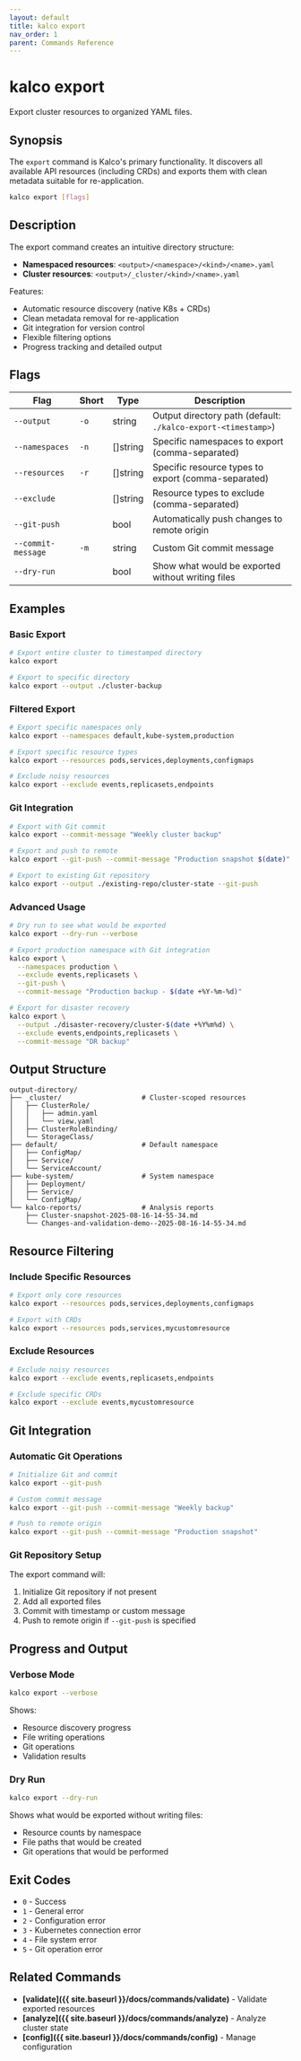 ```yaml
---
layout: default
title: kalco export
nav_order: 1
parent: Commands Reference
---
```


# kalco export

Export cluster resources to organized YAML files.

## Synopsis

The `export` command is Kalco's primary functionality. It discovers all available API resources (including CRDs) and exports them with clean metadata suitable for re-application.

```bash
kalco export [flags]
```

## Description

The export command creates an intuitive directory structure:
- **Namespaced resources**: `<output>/<namespace>/<kind>/<name>.yaml`
- **Cluster resources**: `<output>/_cluster/<kind>/<name>.yaml`

Features:
- Automatic resource discovery (native K8s + CRDs)
- Clean metadata removal for re-application
- Git integration for version control
- Flexible filtering options
- Progress tracking and detailed output

## Flags

| Flag | Short | Type | Description |
|------|-------|------|-------------|
| `--output` | `-o` | string | Output directory path (default: `./kalco-export-<timestamp>`) |
| `--namespaces` | `-n` | []string | Specific namespaces to export (comma-separated) |
| `--resources` | `-r` | []string | Specific resource types to export (comma-separated) |
| `--exclude` | | []string | Resource types to exclude (comma-separated) |
| `--git-push` | | bool | Automatically push changes to remote origin |
| `--commit-message` | `-m` | string | Custom Git commit message |
| `--dry-run` | | bool | Show what would be exported without writing files |

## Examples

### Basic Export

```bash
# Export entire cluster to timestamped directory
kalco export

# Export to specific directory
kalco export --output ./cluster-backup
```

### Filtered Export

```bash
# Export specific namespaces only
kalco export --namespaces default,kube-system,production

# Export specific resource types
kalco export --resources pods,services,deployments,configmaps

# Exclude noisy resources
kalco export --exclude events,replicasets,endpoints
```

### Git Integration

```bash
# Export with Git commit
kalco export --commit-message "Weekly cluster backup"

# Export and push to remote
kalco export --git-push --commit-message "Production snapshot $(date)"

# Export to existing Git repository
kalco export --output ./existing-repo/cluster-state --git-push
```

### Advanced Usage

```bash
# Dry run to see what would be exported
kalco export --dry-run --verbose

# Export production namespace with Git integration
kalco export \
  --namespaces production \
  --exclude events,replicasets \
  --git-push \
  --commit-message "Production backup - $(date +%Y-%m-%d)"

# Export for disaster recovery
kalco export \
  --output ./disaster-recovery/cluster-$(date +%Y%m%d) \
  --exclude events,endpoints,replicasets \
  --commit-message "DR backup"
```

## Output Structure

```
output-directory/
├── _cluster/                    # Cluster-scoped resources
│   ├── ClusterRole/
│   │   ├── admin.yaml
│   │   └── view.yaml
│   ├── ClusterRoleBinding/
│   └── StorageClass/
├── default/                     # Default namespace
│   ├── ConfigMap/
│   ├── Service/
│   └── ServiceAccount/
├── kube-system/                 # System namespace
│   ├── Deployment/
│   ├── Service/
│   └── ConfigMap/
└── kalco-reports/               # Analysis reports
    ├── Cluster-snapshot-2025-08-16-14-55-34.md
    └── Changes-and-validation-demo--2025-08-16-14-55-34.md
```

## Resource Filtering

### Include Specific Resources

```bash
# Export only core resources
kalco export --resources pods,services,deployments,configmaps

# Export with CRDs
kalco export --resources pods,services,mycustomresource
```

### Exclude Resources

```bash
# Exclude noisy resources
kalco export --exclude events,replicasets,endpoints

# Exclude specific CRDs
kalco export --exclude events,mycustomresource
```

## Git Integration

### Automatic Git Operations

```bash
# Initialize Git and commit
kalco export --git-push

# Custom commit message
kalco export --git-push --commit-message "Weekly backup"

# Push to remote origin
kalco export --git-push --commit-message "Production snapshot"
```

### Git Repository Setup

The export command will:
1. Initialize Git repository if not present
2. Add all exported files
3. Commit with timestamp or custom message
4. Push to remote origin if `--git-push` is specified

## Progress and Output

### Verbose Mode

```bash
kalco export --verbose
```

Shows:
- Resource discovery progress
- File writing operations
- Git operations
- Validation results

### Dry Run

```bash
kalco export --dry-run
```

Shows what would be exported without writing files:
- Resource counts by namespace
- File paths that would be created
- Git operations that would be performed

## Exit Codes

- `0` - Success
- `1` - General error
- `2` - Configuration error
- `3` - Kubernetes connection error
- `4` - File system error
- `5` - Git operation error

## Related Commands

- **[validate]({{ site.baseurl }}/docs/commands/validate)** - Validate exported resources
- **[analyze]({{ site.baseurl }}/docs/commands/analyze)** - Analyze cluster state
- **[config]({{ site.baseurl }}/docs/commands/config)** - Manage configuration
